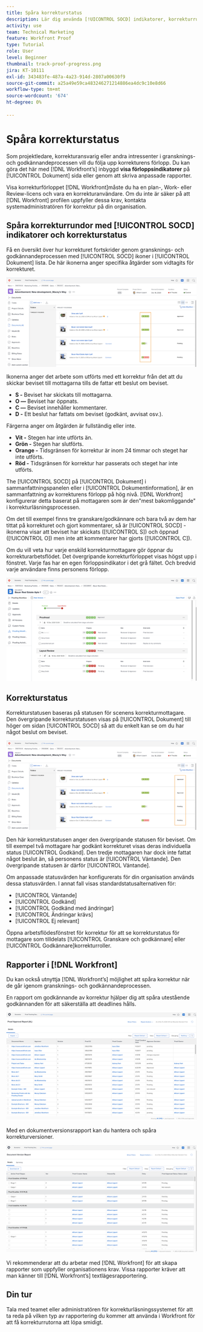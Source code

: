 ```yaml
---
title: Spåra korrekturstatus
description: Lär dig använda [!UICONTROL SOCD] indikatorer, korrekturrundor och rapporter för att följa upp korrekturens förlopp i [!DNL  Workfront].
activity: use
team: Technical Marketing
feature: Workfront Proof
type: Tutorial
role: User
level: Beginner
thumbnail: track-proof-progress.png
jira: KT-10111
exl-id: 343483fe-487a-4a23-914d-2807a00630f9
source-git-commit: a25a49e59ca483246271214886ea4dc9c10e8d66
workflow-type: tm+mt
source-wordcount: '674'
ht-degree: 0%

---
```


# Spåra korrekturstatus

Som projektledare, korrekturansvarig eller andra intressenter i gransknings- och godkännandeprocessen vill du följa upp korrekturens förlopp. Du kan göra det här med [!DNL Workfront’s] inbyggd **visa förloppsindikatorer** på [!UICONTROL Dokument] sida eller genom att skriva anpassade rapporter.

Visa korrekturförloppet [!DNL Workfront]måste du ha en plan-, Work- eller Review-licens och vara en korrekturanvändare. Om du inte är säker på att [!DNL Workfront] profilen uppfyller dessa krav, kontakta systemadministratören för korrektur på din organisation.

## Spåra korrekturrundor med [!UICONTROL SOCD] indikatorer och korrekturstatus

Få en översikt över hur korrekturet fortskrider genom gransknings- och godkännandeprocessen med [!UICONTROL SOCD] ikoner i [!UICONTROL Dokument] lista. De här ikonerna anger specifika åtgärder som vidtagits för korrekturet.

![En bild av [!UICONTROL Dokument] lista i en [!DNL  Workfront] projektet med [!UICONTROL SOCD] ikoner är markerade.](assets/manage-proofs-socd.png)

Ikonerna anger det arbete som utförts med ett korrektur från det att du skickar beviset till mottagarna tills de fattar ett beslut om beviset.

* **S -** Beviset har skickats till mottagarna.
* **O —** Beviset har öppnats.
* **C —** Beviset innehåller kommentarer.
* **D -** Ett beslut har fattats om beviset (godkänt, avvisat osv.).

Färgerna anger om åtgärden är fullständig eller inte.

* **Vit -** Stegen har inte utförts än.
* **Grön -** Stegen har slutförts.
* **Orange -** Tidsgränsen för korrektur är inom 24 timmar och steget har inte utförts.
* **Röd -** Tidsgränsen för korrektur har passerats och steget har inte utförts.

The [!UICONTROL SOCD] på [!UICONTROL Dokument] i sammanfattningspanelen eller i [!UICONTROL Dokumentinformation], är en sammanfattning av korrekturens förlopp på hög nivå. [!DNL Workfront] konfigurerar detta baserat på mottagaren som är den&quot;mest bakomliggande&quot; i korrekturläsningsprocessen.

Om det till exempel finns tre granskare/godkännare och bara två av dem har tittat på korrekturet och gjort kommentarer, så är [!UICONTROL SOCD] -ikonerna visar att beviset har skickats ([!UICONTROL S]) och öppnad ([!UICONTROL O]) men inte att kommentarer har gjorts ([!UICONTROL C]).

Om du vill veta hur varje enskild korrekturmottagare gör öppnar du korrekturarbetsflödet. Det övergripande korrekturförloppet visas högst upp i fönstret. Varje fas har en egen förloppsindikator i det grå fältet.  Och bredvid varje användare finns personens förlopp.

![En bild av [!UICONTROL Korrektur] i ett dokument.](assets/manage-proofs-socd-in-proofing-workflow-window.png)

## Korrekturstatus

Korrekturstatusen baseras på statusen för scenens korrekturmottagare. Den övergripande korrekturstatusen visas på [!UICONTROL Dokument] till höger om sidan [!UICONTROL SOCD] så att du enkelt kan se om du har något beslut om beviset.

![En bild av [!UICONTROL Dokument] lista i en [!DNL  Workfront] projekt med den övergripande korrekturstatusen markerad.](assets/manage-proofs-overall-status.png)

Den här korrekturstatusen anger den övergripande statusen för beviset. Om till exempel två mottagare har godkänt korrekturet visas deras individuella status [!UICONTROL Godkänd]. Den tredje mottagaren har dock inte fattat något beslut än, så personens status är [!UICONTROL Väntande]. Den övergripande statusen är därför [!UICONTROL Väntande].

Om anpassade statusvärden har konfigurerats för din organisation används dessa statusvärden. I annat fall visas standardstatusalternativen för:

* [!UICONTROL Väntande]
* [!UICONTROL Godkänd]
* [!UICONTROL Godkänd med ändringar]
* [!UICONTROL Ändringar krävs]
* [!UICONTROL Ej relevant]

Öppna arbetsflödesfönstret för korrektur för att se korrekturstatus för mottagare som tilldelats [!UICONTROL Granskare och godkännare] eller [!UICONTROL Godkännare]korrekturroller.

## Rapporter i [!DNL Workfront]

Du kan också utnyttja [!DNL Workfront’s] möjlighet att spåra korrektur när de går igenom gransknings- och godkännandeprocessen.

En rapport om godkännande av korrektur hjälper dig att spåra utestående godkännanden för att säkerställa att deadlines hålls.

![En bild av en rapport om godkännande av korrektur i [!DNL  Workfront].](assets/proof-approval-report.png)

Med en dokumentversionsrapport kan du hantera och spåra korrekturversioner.

![En bild av en dokumentversionsrapport i [!DNL  Workfront].](assets/document-version-report.png)

Vi rekommenderar att du arbetar med [!DNL Workfront] för att skapa rapporter som uppfyller organisationens krav. Vissa rapporter kräver att man känner till [!DNL Workfront’s] textlägesrapportering.

## Din tur

Tala med teamet eller administratören för korrekturläsningssystemet för att ta reda på vilken typ av rapportering du kommer att använda i Workfront för att få korrekturrutorna att löpa smidigt.

<!--
### Learn more
* Learn to create reports in [!DNL Workfront] with the Basic Report Creation course.
* View progress and status of a proof
* View activity on a proof within [!DNL Workfront]
-->
